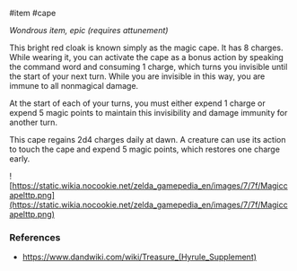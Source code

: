  #item #cape

*Wondrous item, epic (requires attunement)*

This bright red cloak is known simply as the magic cape. It has 8 charges. While wearing it, you can activate the cape as a bonus action by speaking the command word and consuming 1 charge, which turns you invisible until the start of your next turn. While you are invisible in this way, you are immune to all nonmagical damage.

At the start of each of your turns, you must either expend 1 charge or expend 5 magic points to maintain this invisibility and damage immunity for another turn.

This cape regains 2d4 charges daily at dawn. A creature can use its action to touch the cape and expend 5 magic points, which restores one charge early.

![https://static.wikia.nocookie.net/zelda_gamepedia_en/images/7/7f/Magiccapelttp.png](https://static.wikia.nocookie.net/zelda_gamepedia_en/images/7/7f/Magiccapelttp.png)

### References

* https://www.dandwiki.com/wiki/Treasure_(Hyrule_Supplement)
